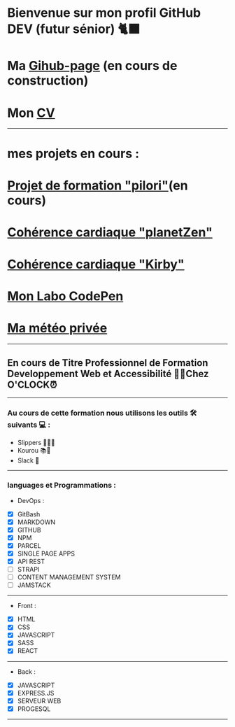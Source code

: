 # Bienvenue sur mon profil GitHub DEV (futur sénior)  🐈‍⬛

# Ma [Gihub-page](https://jimmyomont.github.io/) (en cours de construction)
# Mon [CV](https://cv-omont-jimmy.vercel.app/)
---
# mes projets en cours :
# [Projet de formation "pilori"](https://pilori.vercel.app/)(en cours)
# [Cohérence cardiaque "planetZen"](https://coherence-cardiaque-planet.vercel.app/)
# [Cohérence cardiaque "Kirby" ](https://coherence-cardiaque-nu.vercel.app/#)
# [Mon Labo CodePen](https://codepen.io/jimmy76)
# [Ma météo privée](https://micro-meteo-boulbi.vercel.app/)
---

## En cours de Titre Professionnel de Formation Developpement Web et Accessibilité 👨‍💻Chez **O'CLOCK**⏰
---
### Au cours de cette formation nous utilisons les outils 🛠️ suivants 💻 : 

- Slippers 🧑‍🏫💼
- Kourou 📚📝
- Slack 📱
---
### languages et Programmations : 

* DevOps :
- [x] GitBash
- [x] MARKDOWN
- [x] GITHUB
- [x] NPM
- [x] PARCEL
- [x] SINGLE PAGE APPS
- [x] API REST
- [ ] STRAPI
- [ ] CONTENT MANAGEMENT SYSTEM
- [ ] JAMSTACK
---
* Front : 
- [x] HTML 
- [x] CSS
- [x] JAVASCRIPT
- [x] SASS
- [x] REACT
---
* Back :
- [x] JAVASCRIPT
- [x] EXPRESS.JS
- [x] SERVEUR WEB
- [x] PROGESQL
---

